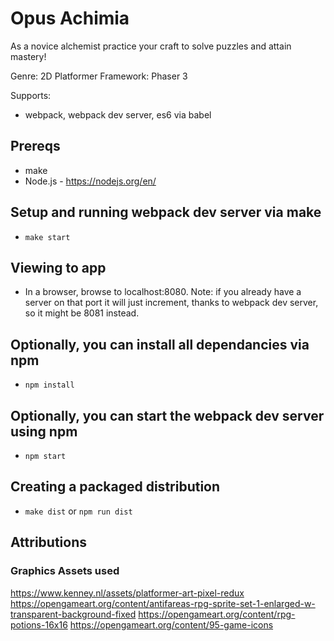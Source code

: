 # Opus Achimia
As a novice alchemist practice your craft to solve puzzles and attain mastery!

Genre: 2D Platformer
Framework: Phaser 3

Supports:
- webpack, webpack dev server, es6 via babel

## Prereqs
- make
- Node.js - https://nodejs.org/en/

## Setup and running webpack dev server via make
- ```make start```

## Viewing to app
- In a browser, browse to localhost:8080. Note: if you already have a server on that port it will just increment, thanks to webpack dev server, so it might be 8081 instead.

## Optionally, you can install all dependancies via npm
- ```npm install```

## Optionally, you can start the webpack dev server using npm
- ```npm start```

## Creating a packaged distribution
- ```make dist``` or ```npm run dist```

## Attributions

### Graphics Assets used
https://www.kenney.nl/assets/platformer-art-pixel-redux
https://opengameart.org/content/antifareas-rpg-sprite-set-1-enlarged-w-transparent-background-fixed
https://opengameart.org/content/rpg-potions-16x16
https://opengameart.org/content/95-game-icons